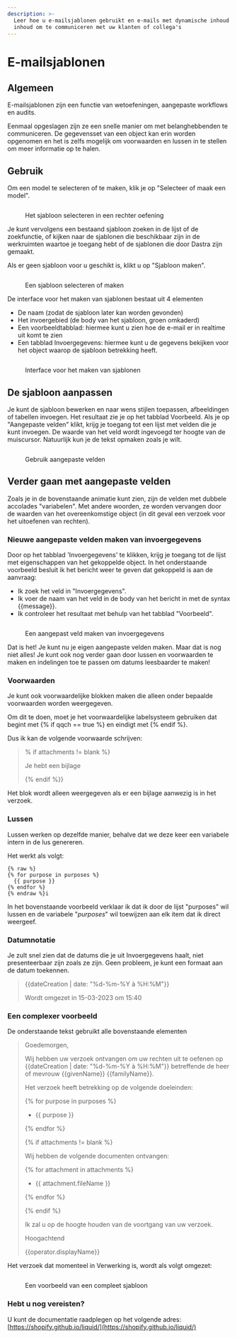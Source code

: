 ```yaml
---
description: >-
  Leer hoe u e-mailsjablonen gebruikt en e-mails met dynamische inhoud genereert
  inhoud om te communiceren met uw klanten of collega's
---
```


# E-mailsjablonen

## Algemeen

E-mailsjablonen zijn een functie van wetoefeningen, aangepaste workflows en audits.

Eenmaal opgeslagen zijn ze een snelle manier om met belanghebbenden te communiceren. De gegevensset van een object kan erin worden opgenomen en het is zelfs mogelijk om voorwaarden en lussen in te stellen om meer informatie op te halen.

## Gebruik

Om een model te selecteren of te maken, klik je op "Selecteer of maak een model".

<figure><img src="../../.gitbook/assets/image (13).png" alt=""><figcaption><p>Het sjabloon selecteren in een rechter oefening</p></figcaption></figure>

Je kunt vervolgens een bestaand sjabloon zoeken in de lijst of de zoekfunctie, of kijken naar de sjablonen die beschikbaar zijn in de werkruimten waartoe je toegang hebt of de sjablonen die door Dastra zijn gemaakt.

Als er geen sjabloon voor u geschikt is, klikt u op "Sjabloon maken".

<figure><img src="../../.gitbook/assets/image (15).png" alt=""><figcaption><p>Een sjabloon selecteren of maken</p></figcaption></figure>

De interface voor het maken van sjablonen bestaat uit 4 elementen&#x20;

* De naam (zodat de sjabloon later kan worden gevonden)
* Het invoergebied (de body van het sjabloon, groen omkaderd)
* Een voorbeeldtabblad: hiermee kunt u zien hoe de e-mail er in realtime uit komt te zien
* Een tabblad Invoergegevens: hiermee kunt u de gegevens bekijken voor het object waarop de sjabloon betrekking heeft.

<figure><img src="../../.gitbook/assets/image (7) (1) (3).png" alt=""><figcaption><p>Interface voor het maken van sjablonen</p></figcaption></figure>

## De sjabloon aanpassen

Je kunt de sjabloon bewerken en naar wens stijlen toepassen, afbeeldingen of tabellen invoegen. Het resultaat zie je op het tabblad Voorbeeld. Als je op "Aangepaste velden" klikt, krijg je toegang tot een lijst met velden die je kunt invoegen. De waarde van het veld wordt ingevoegd ter hoogte van de muiscursor. Natuurlijk kun je de tekst opmaken zoals je wilt.

<figure><img src="../../.gitbook/assets/select-field.gif" alt=""><figcaption><p>Gebruik aangepaste velden</p></figcaption></figure>

## Verder gaan met aangepaste velden

Zoals je in de bovenstaande animatie kunt zien, zijn de velden met dubbele accolades "variabelen". Met andere woorden, ze worden vervangen door de waarden van het overeenkomstige object (in dit geval een verzoek voor het uitoefenen van rechten).

### Nieuwe aangepaste velden maken van invoergegevens

Door op het tabblad 'Invoergegevens' te klikken, krijg je toegang tot de lijst met eigenschappen van het gekoppelde object. In het onderstaande voorbeeld besluit ik het bericht weer te geven dat gekoppeld is aan de aanvraag:&#x20;

* Ik zoek het veld in "Invoergegevens".
* Ik voer de naam van het veld in de body van het bericht in met de syntax {{message}}.
* Ik controleer het resultaat met behulp van het tabblad "Voorbeeld".

<figure><img src="../../.gitbook/assets/select-field-messsage.gif" alt=""><figcaption><p>Een aangepast veld maken van invoergegevens</p></figcaption></figure>

Dat is het! Je kunt nu je eigen aangepaste velden maken. Maar dat is nog niet alles! Je kunt ook nog verder gaan door lussen en voorwaarden te maken en indelingen toe te passen om datums leesbaarder te maken!

### Voorwaarden

Je kunt ook voorwaardelijke blokken maken die alleen onder bepaalde voorwaarden worden weergegeven.

Om dit te doen, moet je het voorwaardelijke labelsysteem gebruiken dat begint met {% if qqch == true %} en eindigt met {% endif %}.

&#x20;Dus ik kan de volgende voorwaarde schrijven:&#x20;

> \% if attachments != blank %}
>
> Je hebt een bijlage
>
> \{% endif %}}

Het blok wordt alleen weergegeven als er een bijlage aanwezig is in het verzoek.

### Lussen

Lussen werken op dezelfde manier, behalve dat we deze keer een variabele intern in de lus genereren.

Het werkt als volgt:&#x20;

```vloeistof
{% raw %}
{% for purpose in purposes %}
  {{ purpose }}
{% endfor %}
{% endraw %}i
```

In het bovenstaande voorbeeld verklaar ik dat ik door de lijst "purposes" wil lussen en de variabele "_purposes_" wil toewijzen aan elk item dat ik direct weergeef.

### Datumnotatie

Je zult snel zien dat de datums die je uit Invoergegevens haalt, niet presenteerbaar zijn zoals ze zijn. Geen probleem, je kunt een formaat aan de datum toekennen.

> \{{dateCreation | date: "%d-%m-%Y à %H:%M"\}}
>
> Wordt omgezet in 15-03-2023 om 15:40

### Een complexer voorbeeld

De onderstaande tekst gebruikt alle bovenstaande elementen

> Goedemorgen,
>
> Wij hebben uw verzoek ontvangen om uw rechten uit te oefenen op \{{dateCreation | date: "%d-%m-%Y à %H:%M"\}} betreffende de heer of mevrouw \{{givenName\}} \{{familyName\}}.
>
> Het verzoek heeft betrekking op de volgende doeleinden:
>
> \{% for purpose in purposes %\}
>
> * \{{ purpose \}}
>
> \{% endfor %\}
>
> \{% if attachments != blank %\}
>
>
> Wij hebben de volgende documenten ontvangen:
>
> \{% for attachment in attachments %\}
>
> * \{{ attachment.fileName \}}
>
> \{% endfor %\}
>
> \{% endif %\}
>
> Ik zal u op de hoogte houden van de voortgang van uw verzoek.
>
> Hoogachtend
>
> \{{operator.displayName\}}

Het verzoek dat momenteel in Verwerking is, wordt als volgt omgezet:&#x20;

<figure><img src="../../.gitbook/assets/image (1) (5).png" alt=""><figcaption><p>Een voorbeeld van een compleet sjabloon</p></figcaption></figure>

### Hebt u nog vereisten?

U kunt de documentatie raadplegen op het volgende adres: [https://shopify.github.io/liquid/](https://shopify.github.io/liquid/)